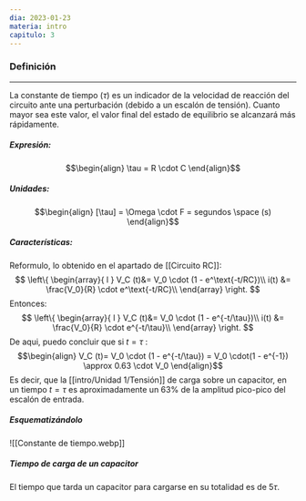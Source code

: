 ```yaml
---
dia: 2023-01-23
materia: intro
capitulo: 3
---
```

### Definición
---
La constante de tiempo ($\tau$) es un indicador de la velocidad de reacción del circuito ante una perturbación (debido a un escalón de tensión). Cuanto mayor sea este valor, el valor final del estado de equilibrio se alcanzará más rápidamente.

##### Expresión:
$$\begin{align}
\tau = R \cdot C
\end{align}$$

##### Unidades:
$$\begin{align}
[\tau] = \Omega \cdot F = segundos \space (s)
\end{align}$$

##### Características:
Reformulo, lo obtenido en el apartado de [[Circuito RC]]:
$$ 
\left\{ 
\begin{array}{ l } 
V_C (t)&= V_0 \cdot (1 - e^\text{-t/RC})\\
i(t) &= \frac{V_0}{R} \cdot e^\text{-t/RC}\\
\end{array} \right.
$$
Entonces:
$$ 
\left\{ 
\begin{array}{ l } 
V_C (t)&= V_0 \cdot (1 - e^{-t/\tau})\\
i(t) &= \frac{V_0}{R} \cdot e^{-t/\tau}\\
\end{array} \right.
$$
De aqui, puedo concluir que si $t=\tau$ :
$$\begin{align}
V_C (t)= V_0 \cdot (1 - e^{-t/\tau}) = V_0 \cdot(1 - e^{-1}) \approx 0.63 \cdot V_0
\end{align}$$
Es decir, que la [[intro/Unidad 1/Tensión]] de carga sobre un capacitor, en un tiempo $t=\tau$ es aproximadamente un $63\%$ de la amplitud pico-pico del escalón de entrada.

##### Esquematizándolo

![[Constante de tiempo.webp]]

##### Tiempo de carga de un capacitor
El tiempo que tarda un capacitor para cargarse en su totalidad es de $5\tau$.
